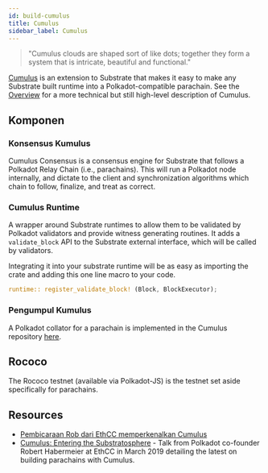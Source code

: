 ```yaml
---
id: build-cumulus
title: Cumulus
sidebar_label: Cumulus
---
```


> "Cumulus clouds are shaped sort of like dots; together they form a system that is intricate, beautiful and functional."

[Cumulus](https://github.com/paritytech/cumulus) is an extension to Substrate that makes it easy to make any Substrate built runtime into a Polkadot-compatible parachain. See the [Overview](https://github.com/paritytech/cumulus/blob/master/docs/overview.md) for a more technical but still high-level description of Cumulus.

## Komponen

### Konsensus Kumulus

Cumulus Consensus is a consensus engine for Substrate that follows a Polkadot Relay Chain (i.e., parachains). This will run a Polkadot node internally, and dictate to the client and synchronization algorithms which chain to follow, finalize, and treat as correct.

### Cumulus Runtime

A wrapper around Substrate runtimes to allow them to be validated by Polkadot validators and provide witness generating routines. It adds a `validate_block` API to the Substrate external interface, which will be called by validators.

Integrating it into your substrate runtime will be as easy as importing the crate and adding this one line macro to your code.

```rust
runtime:: register_validate_block! (Block, BlockExecutor);
```

### Pengumpul Kumulus

A Polkadot collator for a parachain is implemented in the Cumulus repository [here](https://github.com/paritytech/cumulus/tree/master/collator).

## Rococo

The Rococo testnet (available via Polkadot-JS) is the testnet set aside specifically for parachains.

## Resources

- [Pembicaraan Rob dari EthCC memperkenalkan Cumulus](https://www.youtube.com/watch?v=thgtXq5YMOo)
- [Cumulus: Entering the Substratosphere](https://www.youtube.com/watch?v=thgtXq5YMOo) - Talk from Polkadot co-founder Robert Habermeier at EthCC in March 2019 detailing the latest on building parachains with Cumulus.
